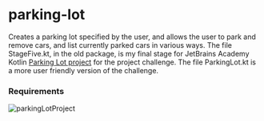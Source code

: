 # parking-lot
Creates a parking lot specified by the user, and allows the user to park and remove cars, and list currently parked cars in various ways. The file StageFive.kt, in the old package, is my final stage for JetBrains Academy Kotlin [Parking Lot project](https://hyperskill.org/projects/75/stages/420/implement) for the project challenge. The file ParkingLot.kt is a more user friendly version of the challenge.
### Requirements
![parkingLotProject](https://user-images.githubusercontent.com/64429863/84580693-262f5000-ada7-11ea-9b7f-e1395f541e35.jpg)
